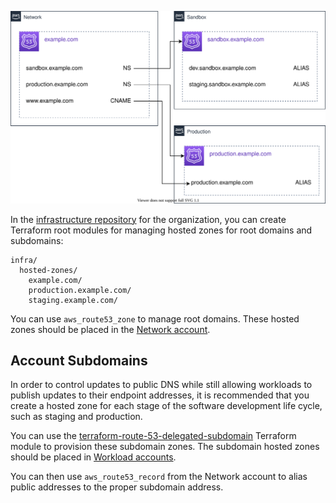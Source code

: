 ![dns](./dns.svg)

In the [infrastructure
repository](../conventions-and-expectations/repository-conventions.md)
for the organization, you can create Terraform root modules for managing
hosted zones for root domains and subdomains:

<div class="code panel pdl" style="border-width: 1px;">

<div class="codeContent panelContent pdl">

``` syntaxhighlighter-pre
infra/
  hosted-zones/
    example.com/
    production.example.com/
    staging.example.com/
```

</div>

</div>

You can use `aws_route53_zone` to manage root domains. These hosted
zones should be placed in the [Network
account](../conventions-and-expectations/account-conventions.md).

## Account Subdomains

In order to control updates to public DNS while still allowing workloads
to publish updates to their endpoint addresses, it is recommended that
you create a hosted zone for each stage of the software development life
cycle, such as staging and production.

You can use the
[terraform-route-53-delegated-subdomain](https://github.com/thoughtbot/terraform-route-53-delegated-subdomain)
Terraform module to provision these subdomain zones. The subdomain
hosted zones should be placed in [Workload
accounts](../conventions-and-expectations/account-conventions.md).

You can then use `aws_route53_record` from the Network account to alias
public addresses to the proper subdomain address.
